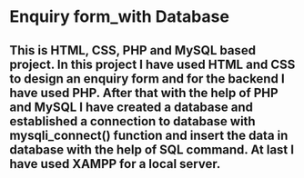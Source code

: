 # Enquiry form_with Database
## This is HTML, CSS, PHP and MySQL based project. In this project I have used HTML and CSS to design an enquiry form and for the backend I have used PHP. After that with the help of PHP and MySQL  I have created a database  and established a connection to database with mysqli_connect() function and insert the data in database with the help of SQL command. At last I have used  XAMPP  for a local server.


